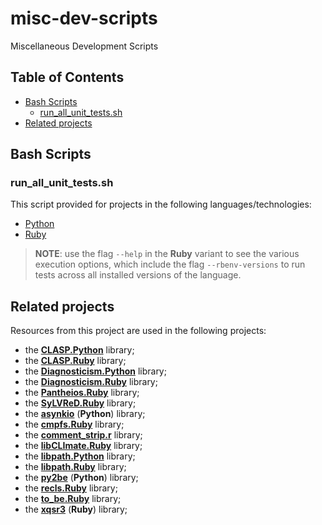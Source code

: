 # misc-dev-scripts <!-- omit in toc -->

Miscellaneous Development Scripts


## Table of Contents <!-- omit in toc -->

- [Bash Scripts](#bash-scripts)
  - [run\_all\_unit\_tests.sh](#run_all_unit_testssh)
- [Related projects](#related-projects)


## Bash Scripts

### run_all_unit_tests.sh

This script provided for projects in the following languages/technologies:

* [Python](./bash/run_all_unit_tests.sh/python/run_all_unit_tests.sh)
* [Ruby](./bash/run_all_unit_tests.sh/ruby/run_all_unit_tests.sh)

> **NOTE**: use the flag `--help` in the **Ruby** variant to see the various execution options, which include the flag `--rbenv-versions` to run tests across all installed versions of the language.


## Related projects

Resources from this project are used in the following projects:

* the [**CLASP.Python**](https://github.com/synesissoftware/CLASP.Python) library;
* the [**CLASP.Ruby**](https://github.com/synesissoftware/CLASP.Ruby) library;
* the [**Diagnosticism.Python**](https://github.com/synesissoftware/Diagnosticism.Python) library;
* the [**Diagnosticism.Ruby**](https://github.com/synesissoftware/Diagnosticism.Ruby) library;
* the [**Pantheios.Ruby**](https://github.com/synesissoftware/Pantheios.Ruby) library;
* the [**SyLVReD.Ruby**](https://github.com/synesissoftware/SyLVReD.Ruby) library;
* the [**asynkio**](https://github.com/synesissoftware/asynkio) (**Python**) library;
* the [**cmpfs.Ruby**](https://github.com/synesissoftware/cmpfs.Ruby) library;
* the [**comment_strip.r**](https://github.com/synesissoftware/comment_strip.r) library;
* the [**libCLImate.Ruby**](https://github.com/synesissoftware/libCLImate.Ruby) library;
* the [**libpath.Python**](https://github.com/synesissoftware/libpath.Python) library;
* the [**libpath.Ruby**](https://github.com/synesissoftware/libpath.Ruby) library;
* the [**py2be**](https://github.com/synesissoftware/py2be) (**Python**) library;
* the [**recls.Ruby**](https://github.com/synesissoftware/recls.Ruby) library;
* the [**to_be.Ruby**](https://github.com/synesissoftware/to_be.Ruby) library;
* the [**xqsr3**](https://github.com/synesissoftware/xqsr3) (**Ruby**) library;


<!-- ########################### end of file ########################### -->
